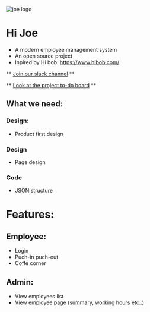 ![joe logo](https://res.cloudinary.com/dojmo7vcc/image/upload/v1602421381/joe/Joe-Logo_sl3lkh.jpg)


# Hi Joe
- A modern employee management system
- An open source project
- Inpired by Hi bob: https://www.hibob.com/

** [Join our slack channel](https://join.slack.com/t/newworkspace-ag21728/shared_invite/zt-i4u41yqb-oL39RgrztVrLhjyRJXI1eQ) **

** [Look at the project to-do board](https://github.com/DavidMarom/hi-joe/projects/1) **

## What we need:
### Design:
- Product first design

### Design
- Page design

### Code
- JSON structure

# Features:
## Employee:
- Login
- Puch-in puch-out
- Coffe corner

## Admin:
- View employees list
- View employee page (summary, working hours etc..)

